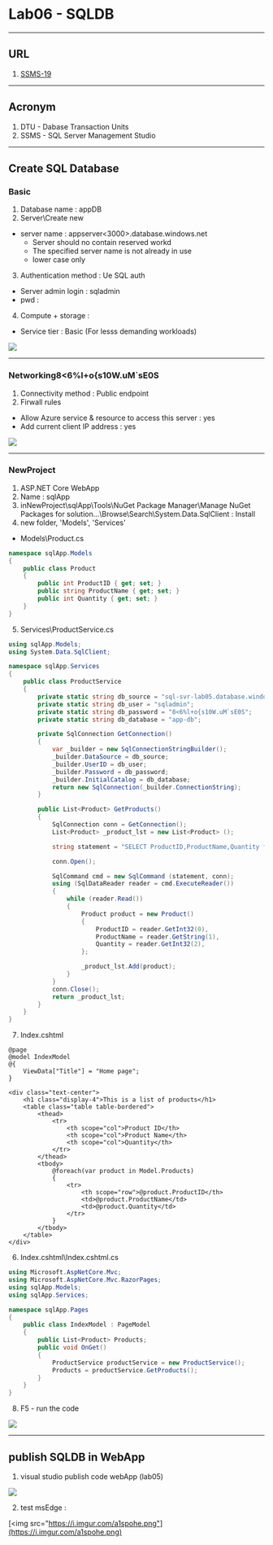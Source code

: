 # Lab06 - SQLDB

---

## URL
1. [SSMS-19](https://aka.ms/ssmsfullsetup)

---

## Acronym
1. DTU - Dabase Transaction Units
2. SSMS - SQL Server Management Studio

---

## Create SQL Database
### Basic
1. Database name : appDB
2. Server\Create new
  * server name : appserver<3000>.database.windows.net 
    * Server should no contain reserved workd 
    * The specified server name is not already in use
    * lower case only
3. Authentication method : Ue SQL auth
  * Server admin login : sqladmin
  * pwd : <string>
4. Compute + storage : 
  * Service tier : Basic (For lesss demanding workloads)
  
[<img src="https://i.imgur.com/HX5BUpe.png">](https://i.imgur.com/HX5BUpe.png)

---
 
### Networking8<6%l+o{s10W.uM`sE0S
 1. Connectivity method : Public endpoint
 2. Firwall rules
  * Allow Azure service & resource to access this server : yes
 * Add current client IP address : yes
 
[<img src="https://i.imgur.com/yXsk4R0.png">](https://i.imgur.com/yXsk4R0.png)

---
 
### NewProject
1. ASP.NET Core WebApp
2. Name : sqlApp
3. inNewProject\sqlApp\Tools\NuGet Package Manager\Manage NuGet Packages for solution...\Browse\Search\System.Data.SqlClient : Install
4. new folder, 'Models', 'Services'
 * Models\Product.cs
````cs
namespace sqlApp.Models
{
    public class Product
    {
        public int ProductID { get; set; }
        public string ProductName { get; set; }
        public int Quantity { get; set; }
    }
}
````
5. Services\ProductService.cs
````cs
using sqlApp.Models;
using System.Data.SqlClient;

namespace sqlApp.Services
{
    public class ProductService
    {
        private static string db_source = "sql-svr-lab05.database.windows.net";
        private static string db_user = "sqladmin";
        private static string db_password = "8<6%l+o{s10W.uM`sE0S";
        private static string db_database = "app-db";

        private SqlConnection GetConnection()
        {
            var _builder = new SqlConnectionStringBuilder();
            _builder.DataSource = db_source;
            _builder.UserID = db_user;
            _builder.Password = db_password;
            _builder.InitialCatalog = db_database;
            return new SqlConnection(_builder.ConnectionString);
        }

        public List<Product> GetProducts()
        {
            SqlConnection conn = GetConnection();
            List<Product> _product_lst = new List<Product> ();

            string statement = "SELECT ProductID,ProductName,Quantity from Products";

            conn.Open();

            SqlCommand cmd = new SqlCommand (statement, conn);
            using (SqlDataReader reader = cmd.ExecuteReader())
            {
                while (reader.Read())
                {
                    Product product = new Product()
                    {
                        ProductID = reader.GetInt32(0),
                        ProductName = reader.GetString(1),
                        Quantity = reader.GetInt32(2),
                    };

                    _product_lst.Add(product);
                }
            }
            conn.Close();
            return _product_lst;
        }
    }
}
````
7. Index.cshtml
````cshtml
@page
@model IndexModel
@{
    ViewData["Title"] = "Home page";
}

<div class="text-center">
    <h1 class="display-4">This is a list of products</h1>
    <table class="table table-bordered">
        <thead>
            <tr>
                <th scope="col">Product ID</th>
                <th scope="col">Product Name</th>
                <th scope="col">Quantity</th>
            </tr>
        </thead>
        <tbody>
            @foreach(var product in Model.Products)
            {
                <tr>
                    <th scope="row">@product.ProductID</th>
                    <td>@product.ProductName</td>
                    <td>@product.Quantity</td>
                </tr>
            }
        </tbody>
    </table>
</div>
````
6. Index.cshtml\Index.cshtml.cs
````cs
using Microsoft.AspNetCore.Mvc;
using Microsoft.AspNetCore.Mvc.RazorPages;
using sqlApp.Models;
using sqlApp.Services;

namespace sqlApp.Pages
{
    public class IndexModel : PageModel
    {
        public List<Product> Products;
        public void OnGet()
        {
            ProductService productService = new ProductService();
            Products = productService.GetProducts();
        }
    }
}
````
8. F5 - run the code
         
[<img src="https://i.imgur.com/AHUnqHa.png">](https://i.imgur.com/AHUnqHa.png)

---

## publish SQLDB in WebApp
1. visual studio publish code webApp (lab05)

[<img src="https://i.imgur.com/YE9POsG.png">](https://i.imgur.com/YE9POsG.png)

2. test msEdge :

[<img src="https://i.imgur.com/a1spohe.png"](https://i.imgur.com/a1spohe.png)